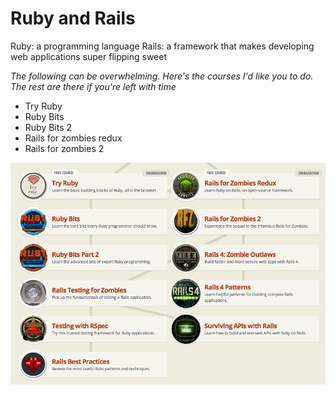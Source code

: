 Ruby and Rails
===============

Ruby: a programming language
Rails: a framework that makes developing web applications super flipping sweet

_The following can be overwhelming. Here's the courses I'd *like* you to do. The rest are there if you're left with time_

* Try Ruby
* Ruby Bits
* Ruby Bits 2
* Rails for zombies redux
* Rails for zombies 2


![ruby/rails](images/ruby-path.png)
